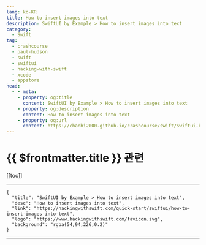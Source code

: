 ```yaml
---
lang: ko-KR
title: How to insert images into text
description: SwiftUI by Example > How to insert images into text
category:
  - Swift
tag: 
  - crashcourse
  - paul-hudson
  - swift
  - swiftui
  - hacking-with-swift
  - xcode
  - appstore
head:
  - - meta:
    - property: og:title
      content: SwiftUI by Example > How to insert images into text
    - property: og:description
      content: How to insert images into text
    - property: og:url
      content: https://chanhi2000.github.io/crashcourse/swift/swiftui-by-example/19-composing-view/how-to-insert-images-into-text.html
---
```


# {{ $frontmatter.title }} 관련

[[toc]]

---

```component VPCard
{
  "title": "SwiftUI by Example > How to insert images into text",
  "desc": "How to insert images into text",
  "link": "https://hackingwithswift.com/quick-start/swiftui/how-to-insert-images-into-text",
  "logo": "https://www.hackingwithswift.com/favicon.svg",
  "background": "rgba(54,94,226,0.2)"
}
```

---

<TagLinks />